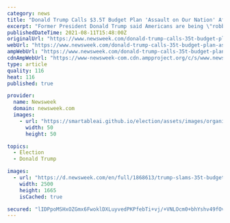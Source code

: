 ```yaml
---
category: news
title: "Donald Trump Calls $3.5T Budget Plan 'Assault on Our Nation' After Measure Clears Senate"
excerpt: "Former President Donald Trump said Americans are being \"robbed\" after the Democrats' $3.5 trillion budget plan \"Good morning, America!"
publishedDateTime: 2021-08-11T15:48:00Z
originalUrl: "https://www.newsweek.com/donald-trump-calls-35t-budget-plan-assault-our-nation-after-measure-clears-senate-1618410"
webUrl: "https://www.newsweek.com/donald-trump-calls-35t-budget-plan-assault-our-nation-after-measure-clears-senate-1618410"
ampWebUrl: "https://www.newsweek.com/donald-trump-calls-35t-budget-plan-assault-our-nation-after-measure-clears-senate-1618410?amp=1"
cdnAmpWebUrl: "https://www-newsweek-com.cdn.ampproject.org/c/s/www.newsweek.com/donald-trump-calls-35t-budget-plan-assault-our-nation-after-measure-clears-senate-1618410?amp=1"
type: article
quality: 116
heat: 116
published: true

provider:
  name: Newsweek
  domain: newsweek.com
  images:
    - url: "https://smartableai.github.io/election/assets/images/organizations/newsweek.com-50x50.jpg"
      width: 50
      height: 50

topics:
  - Election
  - Donald Trump

images:
  - url: "https://d.newsweek.com/en/full/1868613/trump-slams-35t-budget-plan.jpg"
    width: 2500
    height: 1665
    isCached: true

secured: "lIDPpoMSHxOZGmx6FwoklDXLuyvedPKPfebTi+vj/+VNLOcm0+bhYshv49fOv2TJg+g3cSSDjhbUEyqk541RkV+4eeO9695en2MEFYRjcWZwnxx03bs/rUCYSLr+7WTB1bxGo32g4Wo0Y4tZ2BXMTsUi692apBD5XDocvrURVM6jfwA4ohqsGPmfQg9tI5aVP93YZMynQZETU1UEeVJXeXYmP/ecJYQlvt8egaznqPUGs3VY5etb9WwIsxPNt0A9zKQMCn/fsMYQRbCRRuJpF1xrJMXwMz3A/Qag7A/9CC5g4zB5PuXnY7+P9ZazvUe5eVNsSeyjTbaDBTAvyZ826vbUeZg2IzARVnP7kIMo4mQ=;RNGyzuVuAVFDWfwe3ADLPQ=="
---
```


